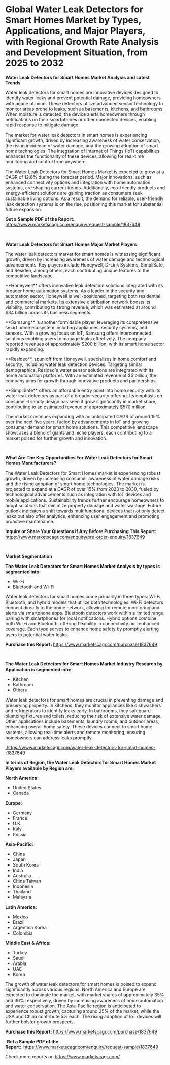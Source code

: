 <p><h1>Global Water Leak Detectors for Smart Homes Market by Types, Applications, and Major Players, with Regional Growth Rate Analysis and Development Situation, from 2025 to 2032</h1></p><p><strong>Water Leak Detectors for Smart Homes Market Analysis and Latest Trends</strong></p>
<p><p>Water leak detectors for smart homes are innovative devices designed to identify water leaks and prevent potential damage, providing homeowners with peace of mind. These detectors utilize advanced sensor technology to monitor areas prone to leaks, such as basements, kitchens, and bathrooms. When moisture is detected, the device alerts homeowners through notifications on their smartphones or other connected devices, enabling rapid response to mitigate damage.</p><p>The market for water leak detectors in smart homes is experiencing significant growth, driven by increasing awareness of water conservation, the rising incidence of water damage, and the growing adoption of smart home technologies. The integration of Internet of Things (IoT) capabilities enhances the functionality of these devices, allowing for real-time monitoring and control from anywhere.</p><p>The Water Leak Detectors for Smart Homes Market is expected to grow at a CAGR of 12.6% during the forecast period. Major innovations, such as enhanced connectivity options and integration with home automation systems, are shaping current trends. Additionally, eco-friendly products and energy-efficient solutions are gaining traction as consumers seek sustainable living options. As a result, the demand for reliable, user-friendly leak detection systems is on the rise, positioning this market for substantial future expansion.</p></p>
<p><strong>Get a Sample PDF of the Report:&nbsp;</strong> <a href="https://www.marketscagr.com/enquiry/request-sample/1837649?utm_campaign=2235&utm_medium=2&utm_source=Github&utm_content=ia&utm_term=13022025&utm_id=water-leak-detectors-for-smart-homes">https://www.marketscagr.com/enquiry/request-sample/1837649</a></p>
<p>&nbsp;</p>
<p><strong>Water Leak Detectors for Smart Homes Major Market Players</strong></p>
<p><p>The water leak detectors market for smart homes is witnessing significant growth, driven by increasing awareness of water damage and technological advancements. Key players include Honeywell, D-Link Systems, SimpliSafe, and Resideo, among others, each contributing unique features to the competitive landscape.</p><p>**Honeywell** offers innovative leak detection solutions integrated with its broader home automation systems. As a leader in the security and automation sector, Honeywell is well-positioned, targeting both residential and commercial markets. Its extensive distribution network boosts its visibility, contributing to strong revenue, which was estimated at around $34 billion across its business segments.</p><p>**Samsung** is another formidable player, leveraging its comprehensive smart home ecosystem including appliances, security systems, and sensors. With a growing focus on IoT, Samsung offers interconnected solutions enabling users to manage leaks effectively. The company reported revenues of approximately $200 billion, with its smart home sector rapidly expanding.</p><p>**Resideo**, spun off from Honeywell, specializes in home comfort and security, including water leak detection devices. Targeting similar demographics, Resideo's water sensor solutions are integrated with its home automation platforms. With an estimated revenue of $5 billion, the company aims for growth through innovative products and partnerships.</p><p>**SimpliSafe** offers an affordable entry point into home security with its water leak detectors as part of a broader security offering. Its emphasis on consumer-friendly design has seen it grow significantly in market share, contributing to an estimated revenue of approximately $570 million.</p><p>The market continues expanding with an anticipated CAGR of around 15% over the next five years, fueled by advancements in IoT and growing consumer demand for smart home solutions. This competitive landscape showcases a blend of giants and niche players, each contributing to a market poised for further growth and innovation.</p></p>
<p>&nbsp;</p>
<p><strong>What Are The Key Opportunities For Water Leak Detectors for Smart Homes Manufacturers?</strong></p>
<p><p>The Water Leak Detectors for Smart Homes market is experiencing robust growth, driven by increasing consumer awareness of water damage risks and the rising adoption of smart home technologies. The market is projected to expand at a CAGR of over 15% from 2023 to 2030, fueled by technological advancements such as integration with IoT devices and mobile applications. Sustainability trends further encourage homeowners to adopt solutions that minimize property damage and water wastage. Future outlook indicates a shift towards multifunctional devices that not only detect leaks but also offer analytics, enhancing user engagement and promoting proactive maintenance.</p></p>
<p><strong>Inquire or Share Your Questions If Any Before Purchasing This Report:</strong> <a href="https://www.marketscagr.com/enquiry/pre-order-enquiry/1837649?utm_campaign=2235&utm_medium=2&utm_source=Github&utm_content=ia&utm_term=13022025&utm_id=water-leak-detectors-for-smart-homes">https://www.marketscagr.com/enquiry/pre-order-enquiry/1837649</a></p>
<p>&nbsp;</p>
<p><strong>Market Segmentation</strong></p>
<p><strong>The Water Leak Detectors for Smart Homes Market Analysis by types is segmented into:</strong></p>
<p><ul><li>Wi-Fi</li><li>Bluetooth and Wi-Fi</li></ul></p>
<p><p>Water leak detectors for smart homes come primarily in three types: Wi-Fi, Bluetooth, and hybrid models that utilize both technologies. Wi-Fi detectors connect directly to the home network, allowing for remote monitoring and alerts via smartphone apps. Bluetooth detectors work within a limited range, pairing with smartphones for local notifications. Hybrid options combine both Wi-Fi and Bluetooth, offering flexibility in connectivity and enhanced coverage. Each type serves to enhance home safety by promptly alerting users to potential water leaks.</p></p>
<p><strong>Purchase this Report:&nbsp;</strong><a href="https://www.marketscagr.com/purchase/1837649?utm_campaign=2235&utm_medium=2&utm_source=Github&utm_content=ia&utm_term=13022025&utm_id=water-leak-detectors-for-smart-homes">https://www.marketscagr.com/purchase/1837649</a></p>
<p>&nbsp;</p>
<p><strong>The Water Leak Detectors for Smart Homes Market Industry Research by Application is segmented into:</strong></p>
<p><ul><li>Kitchen</li><li>Bathroom</li><li>Others</li></ul></p>
<p><p>Water leak detectors for smart homes are crucial in preventing damage and preserving property. In kitchens, they monitor appliances like dishwashers and refrigerators to identify leaks early. In bathrooms, they safeguard plumbing fixtures and toilets, reducing the risk of extensive water damage. Other applications include basements, laundry rooms, and outdoor areas, enhancing overall home safety. These devices connect to smart home systems, allowing real-time alerts and remote monitoring, ensuring homeowners can address leaks promptly.</p></p>
<p><a href="https://www.marketscagr.com/water-leak-detectors-for-smart-homes-r1837649?utm_campaign=2235&utm_medium=2&utm_source=Github&utm_content=ia&utm_term=13022025&utm_id=water-leak-detectors-for-smart-homes">&nbsp;https://www.marketscagr.com/water-leak-detectors-for-smart-homes-r1837649</a></p>
<p><strong>In terms of Region, the Water Leak Detectors for Smart Homes Market Players available by Region are:</strong></p>
<p>
    <p> <strong> North America: </strong>
        <ul>
            <li>United States</li>
            <li>Canada</li>
        </ul>
        </p> 
    <p> <strong> Europe: </strong>
        <ul>
            <li>Germany</li>
            <li>France</li>
            <li>U.K.</li>
            <li>Italy</li>
            <li>Russia</li>
        </ul>
        </p> 
    <p> <strong> Asia-Pacific: </strong>
        <ul>
            <li>China</li>
            <li>Japan</li>
            <li>South Korea</li>
            <li>India</li>
            <li>Australia</li>
            <li>China Taiwan</li>
            <li>Indonesia</li>
            <li>Thailand</li>
            <li>Malaysia</li>
        </ul>
        </p> 
    <p> <strong> Latin America: </strong>
        <ul>
            <li>Mexico</li>
            <li>Brazil</li>
            <li>Argentina Korea</li>
            <li>Colombia</li>
        </ul>
        </p> 
    <p> <strong> Middle East & Africa: </strong>
        <ul>
            <li>Turkey</li>
            <li>Saudi</li>
            <li>Arabia</li>
            <li>UAE</li>
            <li>Korea</li>
        </ul>
    </p>
    </p>
<p><p>The growth of water leak detectors for smart homes is poised to expand significantly across various regions. North America and Europe are expected to dominate the market, with market shares of approximately 35% and 30% respectively, driven by increasing awareness of home automation and water conservation. The Asia-Pacific region is anticipated to experience robust growth, capturing around 25% of the market, while the USA and China contribute 5% each. The rising adoption of IoT devices will further bolster growth prospects.</p></p>
<p><strong>Purchase this Report: </strong><a href="https://www.marketscagr.com/purchase/1837649?utm_campaign=2235&utm_medium=2&utm_source=Github&utm_content=ia&utm_term=13022025&utm_id=water-leak-detectors-for-smart-homes">https://www.marketscagr.com/purchase/1837649</a></p>
<p>&nbsp;<strong>Get a Sample PDF of the Report:&nbsp;&nbsp;</strong><a href="https://www.marketscagr.com/enquiry/request-sample/1837649?utm_campaign=2235&utm_medium=2&utm_source=Github&utm_content=ia&utm_term=13022025&utm_id=water-leak-detectors-for-smart-homes">https://www.marketscagr.com/enquiry/request-sample/1837649</a></p>
<p><strong></strong></p>
<p>Check more reports on <a href="https://www.marketscagr.com/?utm_campaign=2235&utm_medium=2&utm_source=Github&utm_content=ia&utm_term=13022025&utm_id=water-leak-detectors-for-smart-homes">https://www.marketscagr.com/</a></p>